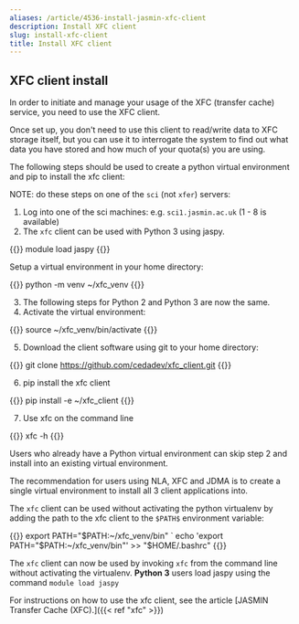```yaml
---
aliases: /article/4536-install-jasmin-xfc-client
description: Install XFC client
slug: install-xfc-client
title: Install XFC client
---
```


## XFC client install

In order to initiate and manage your usage of the XFC (transfer cache)
service, you need to use the XFC client.

Once set up, you don't need to use this client to read/write data to XFC
storage itself, but you can use it to interrogate the system to find out what
data you have stored and how much of your quota(s) you are using.

The following steps should be used to create a python virtual environment and
pip to install the xfc client:

NOTE: do these steps on one of the `sci` (not `xfer`) servers:

  1. Log into one of the sci machines: e.g. `sci1.jasmin.ac.uk` (1 - 8 is available)
  2. The `xfc` client can be used with Python 3 using jaspy.  

{{<command user="user" host="sci1">}}
module load jaspy
{{</command>}}

Setup a virtual environment in your home directory:

{{<command user="user" host="sci1">}}
python -m venv ~/xfc_venv
{{</command>}}

  3. The following steps for Python 2 and Python 3 are now the same.
  4. Activate the virtual environment:
  
{{<command user="user" host="sci1">}}
source ~/xfc_venv/bin/activate
{{</command>}}

  5. Download the client software using git to your home directory:

{{<command user="user" host="sci1">}}
git clone https://github.com/cedadev/xfc_client.git
{{</command>}}

  6. pip install the xfc client

{{<command user="user" host="sci1">}}
pip install -e ~/xfc_client
{{</command>}}

  7. Use xfc on the command line
  
{{<command user="user" host="sci1">}}
xfc -h
{{</command>}}

Users who already have a Python virtual environment can skip step 2 and
install into an existing virtual environment.

The recommendation for users using NLA, XFC and JDMA is to create a single
virtual environment to install all 3 client applications into.

The `xfc` client can be used without activating the python virtualenv by
adding the path to the xfc client to the `$PATH$` environment variable:

{{<command user="user" host="sci1">}}
export PATH="$PATH:~/xfc_venv/bin" `
echo 'export PATH="$PATH:~/xfc_venv/bin"' >> "$HOME/.bashrc"
{{</command>}}

The `xfc` client can now be used by invoking `xfc` from the command line
without activating the virtualenv. **Python 3** users   load jaspy
using the command `module load jaspy`

For instructions on how to use the xfc client, see the article [JASMIN
Transfer Cache (XFC).]({{< ref "xfc" >}})
